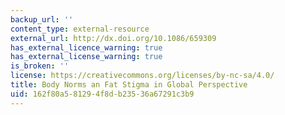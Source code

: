 ```yaml
---
backup_url: ''
content_type: external-resource
external_url: http://dx.doi.org/10.1086/659309
has_external_licence_warning: true
has_external_license_warning: true
is_broken: ''
license: https://creativecommons.org/licenses/by-nc-sa/4.0/
title: Body Norms an Fat Stigma in Global Perspective
uid: 162f80a5-8129-4f8d-b235-36a67291c3b9
---
```

